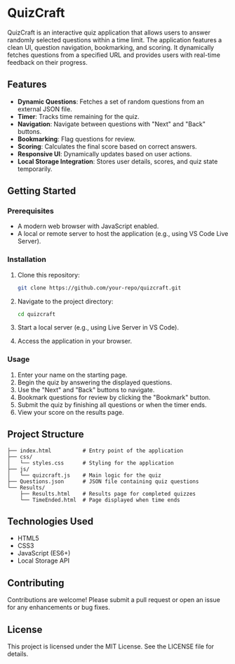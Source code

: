 # QuizCraft

QuizCraft is an interactive quiz application that allows users to answer randomly selected questions within a time limit. The application features a clean UI, question navigation, bookmarking, and scoring. It dynamically fetches questions from a specified URL and provides users with real-time feedback on their progress.

## Features

- **Dynamic Questions**: Fetches a set of random questions from an external JSON file.
- **Timer**: Tracks time remaining for the quiz.
- **Navigation**: Navigate between questions with "Next" and "Back" buttons.
- **Bookmarking**: Flag questions for review.
- **Scoring**: Calculates the final score based on correct answers.
- **Responsive UI**: Dynamically updates based on user actions.
- **Local Storage Integration**: Stores user details, scores, and quiz state temporarily.

## Getting Started

### Prerequisites

- A modern web browser with JavaScript enabled.
- A local or remote server to host the application (e.g., using VS Code Live Server).

### Installation

1. Clone this repository:
   ```bash
   git clone https://github.com/your-repo/quizcraft.git
   ```

2. Navigate to the project directory:
   ```bash
   cd quizcraft
   ```

3. Start a local server (e.g., using Live Server in VS Code).

4. Access the application in your browser.

### Usage

1. Enter your name on the starting page.
2. Begin the quiz by answering the displayed questions.
3. Use the "Next" and "Back" buttons to navigate.
4. Bookmark questions for review by clicking the "Bookmark" button.
5. Submit the quiz by finishing all questions or when the timer ends.
6. View your score on the results page.

## Project Structure

```
├── index.html          # Entry point of the application
├── css/
│   └── styles.css      # Styling for the application
├── js/
│   └── quizcraft.js    # Main logic for the quiz
├── Questions.json      # JSON file containing quiz questions
└── Results/
    ├── Results.html    # Results page for completed quizzes
    └── TimeEnded.html  # Page displayed when time ends
```

## Technologies Used

- HTML5
- CSS3
- JavaScript (ES6+)
- Local Storage API

## Contributing

Contributions are welcome! Please submit a pull request or open an issue for any enhancements or bug fixes.

## License

This project is licensed under the MIT License. See the LICENSE file for details.

